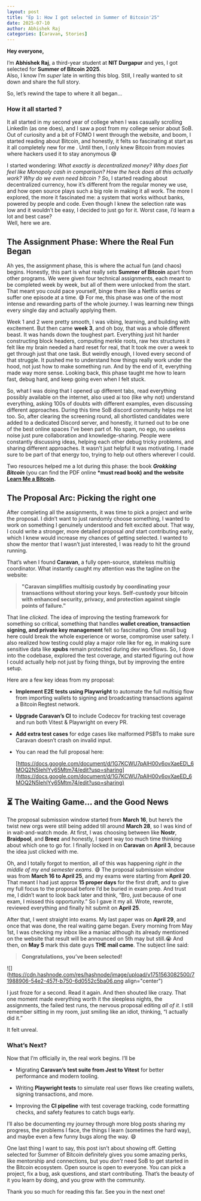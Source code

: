 ```yaml
---
layout: post
title: "Ep 1: How I got selected in Summer of Bitcoin'25"
date: 2025-07-10
author: Abhishek Raj
categories: [Caravan, Stories]
---
```


**Hey everyone,**

I’m **Abhishek Raj**, a third-year student at **NIT Durgapur** and yes, I got selected for **Summer of Bitcoin 2025**.  
Also, I know I’m *super* late in writing this blog. Still, I really wanted to sit down and share the full story.

So, let’s rewind the tape to where it all began...

### How it all started ?

It all started in my second year of college when I was casually scrolling LinkedIn (as one does), and I saw a post from my college senior about SoB. Out of curiosity and a bit of FOMO I went through the website, and boom, I started reading about Bitcoin, and honestly, it felts so fascinating at start as it all completely new for me . Until then, I only knew Bitcoin from movies where hackers used it to stay anonymous 😅

I started wondering: *What exactly is decentralized money? Why does fiat feel like Monopoly cash in comparison? How the heck does all this actually work? Why do we even need bitcoin ? S*o, I started reading about decentralized currency, how it’s different from the regular money we use, and how open source plays such a big role in making it all work. The more I explored, the more it fascinated me: a system that works without banks, powered by people and code. Even though I knew the selection rate was low and it wouldn’t be easy, I decided to just go for it. Worst case, I’d learn a lot and best case?  
Well, here we are.

## **The Assignment Phase: Where the Real Fun Began**

Ah yes, the assignment phase, this is where the actual fun (and chaos) begins. Honestly, this part is what really sets **Summer of Bitcoin** apart from other programs. We were given four technical assignments, each meant to be completed week by week, but all of them were unlocked from the start. That meant you could pace yourself, binge them like a Netflix series or suffer one episode at a time. 😅 For me, this phase was one of the most intense and rewarding parts of the whole journey. I was learning new things every single day and actually applying them.

Week 1 and 2 were pretty smooth, I was vibing, learning, and building with excitement. But then came **week 3**, and oh boy, that was a whole different beast. It was hands down the toughest part. Everything just hit harder constructing block headers, computing merkle roots, raw hex structures it felt like my brain needed a hard reset for real, that It took me over a week to get through just that one task. But weirdly enough, I loved every second of that struggle. It pushed me to understand how things really work under the hood, not just how to make something run. And by the end of it, everything made way more sense. Looking back, this phase taught me how to learn fast, debug hard, and keep going even when I felt stuck.

So, what I was doing that I opened up different tabs, read everything possibly available on the internet, also used ai too (like why not) understand everything, asking 100s of doubts with different examples, even discussing different approaches. During this time SoB discord community helps me lot too. So, after clearing the screening round, all shortlisted candidates were added to a dedicated Discord server, and honestly, it turned out to be one of the best online spaces I’ve been part of. No spam, no ego, no useless noise just pure collaboration and knowledge-sharing. People were constantly discussing ideas, helping each other debug tricky problems, and sharing different approaches. It wasn’t just helpful it was motivating. I made sure to be part of that energy too, trying to help out others wherever I could.

Two resources helped me a lot during this phase: the book ***Grokking Bitcoin*** (you can find the PDF online **\*must read book) and the website** [**Learn Me a Bitcoin**](https://learnmeabitcoin.com)**.**

## The Proposal Arc: Picking the right one

After completing all the assignments, it was time to pick a project and write the proposal. I didn’t want to just randomly choose something, I wanted to work on something I genuinely understood and felt excited about. That way, I could write a stronger, more detailed proposal *and* start contributing early, which I knew would increase my chances of getting selected. I wanted to show the mentor that I wasn’t just interested, I was ready to hit the ground running.

That’s when I found **Caravan**, a fully open-source, stateless multisig coordinator. What instantly caught my attention was the tagline on the website:

> **\"Caravan simplifies multisig custody by coordinating your transactions without storing your keys. Self-custody your bitcoin with enhanced security, privacy, and protection against single points of failure.\"**

That line *clicked*. The idea of improving the testing framework for something so critical, something that handles **wallet creation, transaction signing, and private key management** felt so fascinating. One small bug here could break the whole experience or worse, compromise user safety. I also realized how testing could play a major role like for eg, in making sure sensitive data like **xpubs** remain protected during dev workflows. So, I dove into the codebase, explored the test coverage, and started figuring out how I could actually help not just by fixing things, but by improving the entire setup.

Here are a few key ideas from my proposal:

* **Implement E2E tests using Playwright** to automate the full multisig flow from importing wallets to signing and broadcasting transactions against a Bitcoin Regtest network.
    
* **Upgrade Caravan’s CI** to include Codecov for tracking test coverage and run both Vitest & Playwright on every PR.
    
* **Add extra test cases** for edge cases like malformed PSBTs to make sure Caravan doesn’t crash on invalid input.
    
* You can read the full proposal here:
    
    [https://docs.google.com/document/d/1G7KCWU7pAlH00v6ovXaeED\_6MOQ2N5IehlYy65Mtm74/edit?usp=sharing](https://docs.google.com/document/d/1G7KCWU7pAlH00v6ovXaeED_6MOQ2N5IehlYy65Mtm74/edit?usp=sharing)
    

## ⏳ The Waiting Game… and the Good News

The proposal submission window started from **March 16**, but here’s the twist new orgs were still being added till around **March 28**, so I was kind of in wait-and-watch mode. At first, I was choosing between like **Nostr**, **Braidpool**, and **Breez** and honestly, I spent way too much time thinking about which one to go for. I finally locked in on **Caravan** on **April 3**, because the idea just clicked with me.

Oh, and I totally forgot to mention, all of this was happening *right in the middle of my end semester exams*. 😅 The proposal submission window was from **March 16 to April 25**, and my exams were starting from **April 20**. That meant I had just approx **15 proper days** for the first draft, and to give my full focus to the proposal before I’d be buried in exam prep. And trust me, I didn’t want to look back later and think, “Bro, just because of one exam, I missed this opportunity.” So I gave it my all. Wrote, rewrote, reviewed everything and finally hit submit on **April 25**.

After that, I went straight into exams. My last paper was on **April 29**, and once that was done, the real waiting game began. Every morning from May 1st, I was checking my inbox like a maniac although its already mentioned on the website that result will be announced on 5th may but still.😭 And then, on **May 5** mark this date guys **THE mail came**. The subject line said:

> **Congratulations, you’ve been selected!**

![](https://cdn.hashnode.com/res/hashnode/image/upload/v1751563082500/71988906-54e2-457f-b750-6d0552c5ba06.png align=\"center\")

I just froze for a second. Read it again. And then shouted like crazy. That one moment made everything worth it the sleepless nights, the assignments, the failed test runs, the nervous proposal editing *all of it*. I still remember sitting in my room, just smiling like an idiot, thinking, “I actually did it.”

It felt unreal.

### What’s Next?

Now that I’m officially in, the real work begins. I’ll be

* Migrating **Caravan’s test suite from Jest to Vitest** for better performance and modern tooling.
    
* Writing **Playwright tests** to simulate real user flows like creating wallets, signing transactions, and more.
    
* Improving the **CI pipeline** with test coverage tracking, code formatting checks, and safety features to catch bugs early.
    

I’ll also be documenting my journey through more blog posts sharing my progress, the problems I face, the things I learn (sometimes the hard way), and maybe even a few funny bugs along the way. 😄

One last thing I want to say, this post isn’t about showing off. Getting selected for Summer of Bitcoin definitely gives you some amazing perks, like mentorship and connections, but you *don’t* need SoB to get started in the Bitcoin ecosystem. Open source is open to everyone. You can pick a project, fix a bug, ask questions, and start contributing. That’s the beauty of it you learn by doing, and you grow with the community.

Thank you so much for reading this far. See you in the next one!
